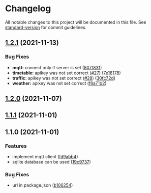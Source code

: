 # Changelog

All notable changes to this project will be documented in this file. See [standard-version](https://github.com/conventional-changelog/standard-version) for commit guidelines.

## [1.2.1](https://gitlab.com/4s1/snow-white/snow-white-api/compare/v1.2.0...v1.2.1) (2021-11-13)


### Bug Fixes

* **mqtt:** connect only if server is set ([807f831](https://gitlab.com/4s1/snow-white/snow-white-api/commit/807f831beab026b13ee940fa6d70a8a52cdb98fd))
* **timetable:** apikey was not set correct ([#27](https://gitlab.com/4s1/snow-white/snow-white-api/issues/27)) ([7e18178](https://gitlab.com/4s1/snow-white/snow-white-api/commit/7e18178165cd0a2a3835fb2fc1be8261725985ed))
* **traffic:** apikey was not set correct ([#28](https://gitlab.com/4s1/snow-white/snow-white-api/issues/28)) ([30fc72d](https://gitlab.com/4s1/snow-white/snow-white-api/commit/30fc72d8fbf7b6fe4b8efcd6bf808b948610a0eb))
* **weather:** apikey was not set correct ([f8a71b2](https://gitlab.com/4s1/snow-white/snow-white-api/commit/f8a71b20ad33f7e9f18a658e226385341c5ccd0c))

## [1.2.0](https://gitlab.com/4s1/snow-white/snow-white-api/compare/v1.1.1...v1.2.0) (2021-11-07)

## [1.1.1](https://gitlab.com/4s1/snow-white/snow-white-api/compare/v1.1.0...v1.1.1) (2021-11-01)

## 1.1.0 (2021-11-01)


### Features

* implement mqtt client ([fd9abb4](https://gitlab.com/4s1/snow-white/snow-white-api/commit/fd9abb489a37a2cfd227acdee97e2875166f2e49))
* sqlite database can be used ([19c9737](https://gitlab.com/4s1/snow-white/snow-white-api/commit/19c973763212fc1310cef10d4bb212b4caf94fa5))


### Bug Fixes

* url in package.json ([b106254](https://gitlab.com/4s1/snow-white/snow-white-api/commit/b10625478c50d52e6357777bf15cb69ac49b51f4))
